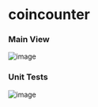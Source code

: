 # coincounter

### Main View
![image](https://cloud.githubusercontent.com/assets/7650243/23787099/3a0363ba-0525-11e7-98d8-b1eb2c09a261.png)

### Unit Tests
![image](https://cloud.githubusercontent.com/assets/7650243/23787672/f2d949b6-0527-11e7-8cc5-1412cbcab257.png)
